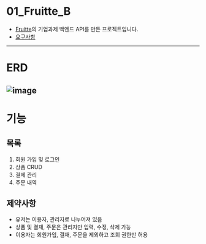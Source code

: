 # 01_Fruitte_B
- [Fruitte](https://www.fruitte.co.kr/about)의 기업과제 백엔드 API를 만든 프로젝트입니다.
- [요구사항](https://alike-stinger-202.notion.site/Fruitte-4056875cca3543c395abf47bc92f4662)
------
# ERD
![image](https://user-images.githubusercontent.com/44486924/198189304-09757858-8ac7-43c2-bfe2-d6c139e3f722.png)
------
# 기능
## 목록
1. 회원 가입 및 로그인
2. 상품 CRUD
3. 결제 관리
4. 주문 내역
## 제약사항 
- 유저는 이용자, 관리자로 나누어져 있음
- 상품 및 결재, 주문은 관리자만 입력, 수정, 삭제 가능
- 이용자는 회원가입, 결재, 주문을 제외하고 조회 권한만 허용
